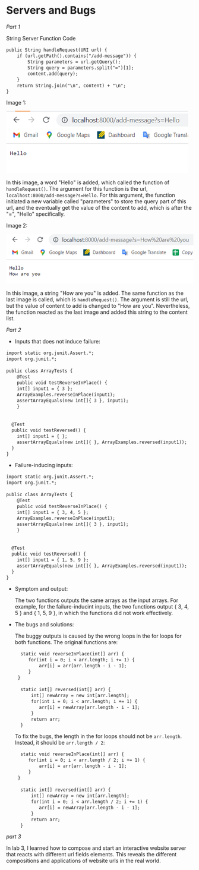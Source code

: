 # **Servers and Bugs**
*Part 1*

String Server Function Code

```
public String handleRequest(URI url) {
    if (url.getPath().contains("/add-message")) {
        String parameters = url.getQuery();
        String query = parameters.split("=")[1];
        content.add(query);
    }
    return String.join("\n", content) + "\n";
}
```

Image 1:

![image](String_Server_1.png)

In this image, a word "Hello" is added, which called the function of `handleRequest()`. The argument for this function is the url, `localhost:8000/add-message?s=Hello`. For this argument, the function initiated a new variable called "parameters" to store the query part of this url, and the eventually get the value of the content to add, which is after the "=", "Hello" specifically.


Image 2:

![image](String_Server_2.png)

In this image, a string "How are you" is added. The same function as the last image is called, which is `handleRequest()`. The argument is still the url, but the value of content to add is changed to "How are you". Nevertheless, the function reacted as the last image and added this string to the content list.


*Part 2*

* Inputs that does not induce failure:

```
import static org.junit.Assert.*;
import org.junit.*;

public class ArrayTests {
	@Test 
	public void testReverseInPlace() {
    int[] input1 = { 3 };
    ArrayExamples.reverseInPlace(input1);
    assertArrayEquals(new int[]{ 3 }, input1);
	}


  @Test
  public void testReversed() {
    int[] input1 = { };
    assertArrayEquals(new int[]{ }, ArrayExamples.reversed(input1));
  }
}
```

* Failure-inducing inputs:

```
import static org.junit.Assert.*;
import org.junit.*;

public class ArrayTests {
	@Test 
	public void testReverseInPlace() {
    int[] input1 = { 3, 4, 5 };
    ArrayExamples.reverseInPlace(input1);
    assertArrayEquals(new int[]{ 3 }, input1);
	}


  @Test
  public void testReversed() {
    int[] input1 = { 1, 5, 9 };
    assertArrayEquals(new int[]{ }, ArrayExamples.reversed(input1));
  }
}
```

* Symptom and output:

    The two functions outputs the same arrays as the input arrays. For example, for the failure-inducint inputs, the two functions output { 3, 4, 5 } and { 1, 5, 9 }, in which the functions did not work effectively.

* The bugs and solutions:

    The buggy outputs is caused by the wrong loops in the for loops for both functions. The original functions are:
    
    ```
      static void reverseInPlace(int[] arr) {
         for(int i = 0; i < arr.length; i += 1) {
             arr[i] = arr[arr.length - i - 1];
         }
     }

      static int[] reversed(int[] arr) {
          int[] newArray = new int[arr.length];
          for(int i = 0; i < arr.length; i += 1) {
             arr[i] = newArray[arr.length - i - 1];
          }
          return arr;
      }
    ```
    
    To fix the bugs, the length in the for loops should not be `arr.length`. Instead, it should be `arr.length / 2`:
    
    ```
      static void reverseInPlace(int[] arr) {
         for(int i = 0; i < arr.length / 2; i += 1) {
             arr[i] = arr[arr.length - i - 1];
         }
     }

      static int[] reversed(int[] arr) {
          int[] newArray = new int[arr.length];
          for(int i = 0; i < arr.length / 2; i += 1) {
             arr[i] = newArray[arr.length - i - 1];
          }
          return arr;
      }
    ```
    
*part 3*

In lab 3, I learned how to compose and start an interactive website server that reacts with different url fields elements. This reveals the different compositions and applications of website urls in the real world.
